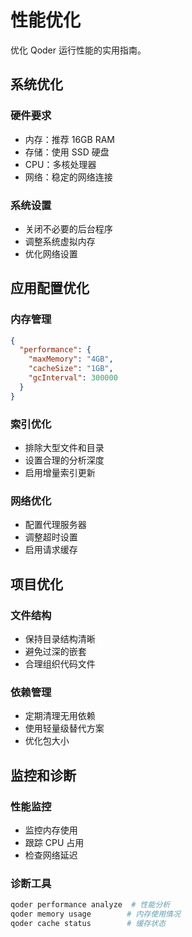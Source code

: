 # 性能优化

优化 Qoder 运行性能的实用指南。

## 系统优化

### 硬件要求
- 内存：推荐 16GB RAM
- 存储：使用 SSD 硬盘
- CPU：多核处理器
- 网络：稳定的网络连接

### 系统设置
- 关闭不必要的后台程序
- 调整系统虚拟内存
- 优化网络设置

## 应用配置优化

### 内存管理
```json
{
  "performance": {
    "maxMemory": "4GB",
    "cacheSize": "1GB",
    "gcInterval": 300000
  }
}
```

### 索引优化
- 排除大型文件和目录
- 设置合理的分析深度
- 启用增量索引更新

### 网络优化
- 配置代理服务器
- 调整超时设置
- 启用请求缓存

## 项目优化

### 文件结构
- 保持目录结构清晰
- 避免过深的嵌套
- 合理组织代码文件

### 依赖管理
- 定期清理无用依赖
- 使用轻量级替代方案
- 优化包大小

## 监控和诊断

### 性能监控
- 监控内存使用
- 跟踪 CPU 占用
- 检查网络延迟

### 诊断工具
```bash
qoder performance analyze  # 性能分析
qoder memory usage        # 内存使用情况
qoder cache status        # 缓存状态
```